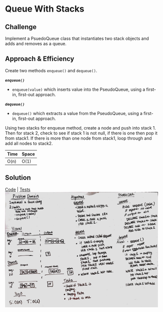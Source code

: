 # Queue With Stacks

## Challenge
Implement a PsuedoQueue class that instantiates two stack objects and adds and removes as a queue.

## Approach & Efficiency

Create two methods `enqueue()` and `dequeue()`.

***`enqueue()`***

- `enqueue(value)` which inserts value into the PseudoQueue, using a first-in, first-out approach.

***`dequeue()`***

- `dequeue()` which extracts a value from the PseudoQueue, using a first-in, first-out approach.

Using two stacks for enqueue method, create a node and push into stack 1. Then for stack 2, check to see if stack 1 
is not null, if there is one then pop it from stack1. If there is more than one node from stack1, loop through and 
add all nodes to stack2.

Time | Space
--- | ---
O(n) | O(1)

## Solution
[Code](../src/main/java/queueWithStacks/QueueWithStacks.java) | [Tests](../src/test/java/queueWithStacks/QueueWithStacksTest.java)
![White Board to Queue With Stacks problem](../assets/queueWithStacks.jpg)